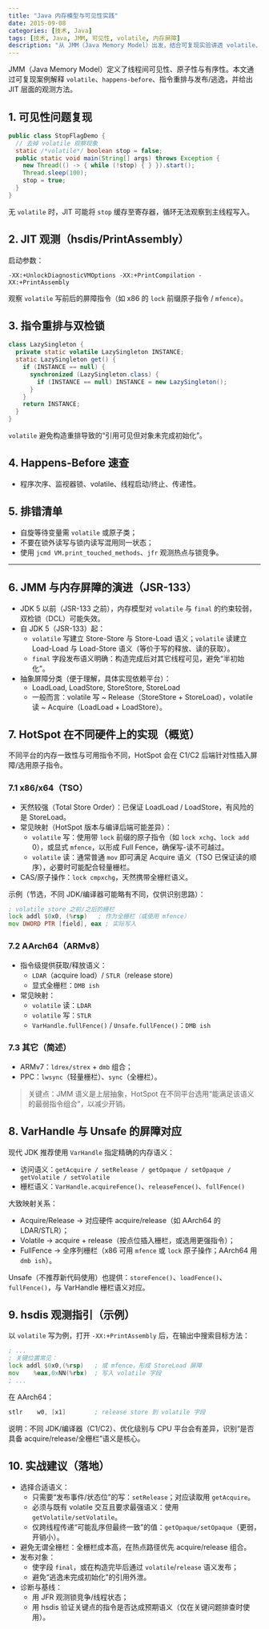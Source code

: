```yaml
---
title: "Java 内存模型与可见性实践"
date: 2015-09-08
categories: [技术, Java]
tags: [技术, Java, JMM, 可见性, volatile, 内存屏障]
description: "从 JMM（Java Memory Model）出发，结合可复现实验讲透 volatile、happens-before、指令重排与内存屏障，并给出 JIT/汇编观测与工程排错清单。"
---
```


JMM（Java Memory Model）定义了线程间可见性、原子性与有序性。本文通过可复现案例解释 `volatile`、`happens-before`、指令重排与发布/逃逸，并给出 JIT 层面的观测方法。

## 1. 可见性问题复现
```java
public class StopFlagDemo {
  // 去掉 volatile 观察现象
  static /*volatile*/ boolean stop = false;
  public static void main(String[] args) throws Exception {
    new Thread(() -> { while (!stop) { } }).start();
    Thread.sleep(100);
    stop = true;
  }
}
```
无 `volatile` 时，JIT 可能将 `stop` 缓存至寄存器，循环无法观察到主线程写入。

## 2. JIT 观测（hsdis/PrintAssembly）
启动参数：
```
-XX:+UnlockDiagnosticVMOptions -XX:+PrintCompilation -XX:+PrintAssembly
```
观察 `volatile` 写前后的屏障指令（如 x86 的 `lock` 前缀原子指令 / `mfence`）。

## 3. 指令重排与双检锁
```java
class LazySingleton {
  private static volatile LazySingleton INSTANCE;
  static LazySingleton get() {
    if (INSTANCE == null) {
      synchronized (LazySingleton.class) {
        if (INSTANCE == null) INSTANCE = new LazySingleton();
      }
    }
    return INSTANCE;
  }
}
```
`volatile` 避免构造重排导致的“引用可见但对象未完成初始化”。

## 4. Happens-Before 速查
- 程序次序、监视器锁、volatile、线程启动/终止、传递性。

## 5. 排错清单
- 自旋等待变量需 `volatile` 或原子类；
- 不要在锁外读写与锁内读写混用同一状态；
- 使用 `jcmd VM.print_touched_methods`、`jfr` 观测热点与锁竞争。

---

## 6. JMM 与内存屏障的演进（JSR-133）
- JDK 5 以前（JSR-133 之前），内存模型对 `volatile` 与 `final` 的约束较弱，双检锁（DCL）可能失效。
- 自 JDK 5（JSR-133）起：
  - `volatile` 写建立 Store-Store 与 Store-Load 语义；`volatile` 读建立 Load-Load 与 Load-Store 语义（等价于写的释放、读的获取）。
  - `final` 字段发布语义明确：构造完成后对其它线程可见，避免“半初始化”。
- 抽象屏障分类（便于理解，具体实现依赖平台）：
  - LoadLoad, LoadStore, StoreStore, StoreLoad
  - 一般而言：volatile 写 ~ Release（StoreStore + StoreLoad），volatile 读 ~ Acquire（LoadLoad + LoadStore）。

## 7. HotSpot 在不同硬件上的实现（概览）
不同平台的内存一致性与可用指令不同，HotSpot 会在 C1/C2 后端针对性插入屏障/选用原子指令。

### 7.1 x86/x64（TSO）
- 天然较强（Total Store Order）：已保证 LoadLoad / LoadStore，有风险的是 StoreLoad。
- 常见映射（HotSpot 版本与编译后端可能差异）：
  - `volatile` 写：使用带 `lock` 前缀的原子指令（如 `lock xchg`、`lock add` 0），或显式 `mfence`，以形成 Full Fence，确保写-读不可越过。
  - `volatile` 读：通常普通 `mov` 即可满足 Acquire 语义（TSO 已保证读的顺序），必要时可能配合轻量栅栏。
- CAS/原子操作：`lock cmpxchg`，天然携带全栅栏语义。

示例（节选，不同 JDK/编译器可能略有不同，仅供识别思路）：
```asm
; volatile store 之前/之后的栅栏
lock addl $0x0, (%rsp)   ; 作为全栅栏（或使用 mfence）
mov DWORD PTR [field], eax ; 实际写入
```

### 7.2 AArch64（ARMv8）
- 指令级提供获取/释放语义：
  - `LDAR`（acquire load）/ `STLR`（release store）
  - 显式全栅栏：`DMB ish`
- 常见映射：
  - `volatile` 读：`LDAR`
  - `volatile` 写：`STLR`
  - `VarHandle.fullFence()` / `Unsafe.fullFence()`：`DMB ish`

### 7.3 其它（简述）
- ARMv7：`ldrex/strex` + `dmb` 组合；
- PPC：`lwsync`（轻量栅栏）、`sync`（全栅栏）。

> 关键点：JMM 语义是上层抽象，HotSpot 在不同平台选用“能满足该语义的最弱指令组合”，以减少开销。

## 8. VarHandle 与 Unsafe 的屏障对应
现代 JDK 推荐使用 `VarHandle` 指定精确的内存语义：
- 访问语义：`getAcquire / setRelease / getOpaque / setOpaque / getVolatile / setVolatile`
- 栅栏语义：`VarHandle.acquireFence()`、`releaseFence()`、`fullFence()`

大致映射关系：
- Acquire/Release -> 对应硬件 acquire/release（如 AArch64 的 LDAR/STLR）；
- Volatile -> acquire + release（按点位插入栅栏，或选用更强指令）；
- FullFence -> 全序列栅栏（x86 可用 `mfence` 或 `lock` 原子操作；AArch64 用 `dmb ish`）。

Unsafe（不推荐新代码使用）也提供：`storeFence()`、`loadFence()`、`fullFence()`，与 VarHandle 栅栏语义对应。

## 9. hsdis 观测指引（示例）
以 `volatile` 写为例，打开 `-XX:+PrintAssembly` 后，在输出中搜索目标方法：
```asm
; ...
; 关键位置常见：
lock addl $0x0,(%rsp)   ; 或 mfence，形成 StoreLoad 屏障
mov    %eax,0xNN(%rbx)  ; 写入 volatile 字段
; ...
```
在 AArch64：
```asm
stlr    w0, [x1]        ; release store 到 volatile 字段
```
说明：不同 JDK/编译器（C1/C2）、优化级别与 CPU 平台会有差异，识别“是否具备 acquire/release/全栅栏”语义是核心。

## 10. 实战建议（落地）
- 选择合适语义：
  - 只需要“发布事件/状态位”的写：`setRelease`；对应读取用 `getAcquire`。
  - 必须与既有 volatile 交互且要求最强语义：使用 `getVolatile/setVolatile`。
  - 仅跨线程传递“可能乱序但最终一致”的值：`getOpaque/setOpaque`（更弱，开销小）。
- 避免无谓全栅栏：全栅栏成本高，在热点路径优先 acquire/release 组合。
- 发布对象：
  - 使字段 `final`，或在构造完毕后通过 `volatile`/`release` 语义发布；
  - 避免“逃逸未完成初始化”的引用外泄。
- 诊断与基线：
  - 用 JFR 观测锁竞争/线程状态；
  - 用 hsdis 验证关键点的指令是否达成预期语义（仅在关键问题排查时使用）。
